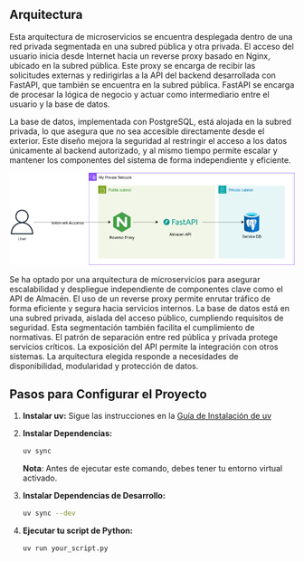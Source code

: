 
## Arquitectura

Esta arquitectura de microservicios se encuentra desplegada dentro de una red privada segmentada en una subred pública y otra privada. El acceso del usuario inicia desde Internet hacia un reverse proxy basado en Nginx, ubicado en la subred pública. Este proxy se encarga de recibir las solicitudes externas y redirigirlas a la API del backend desarrollada con FastAPI, que también se encuentra en la subred pública. FastAPI se encarga de procesar la lógica de negocio y actuar como intermediario entre el usuario y la base de datos.

La base de datos, implementada con PostgreSQL, está alojada en la subred privada, lo que asegura que no sea accesible directamente desde el exterior. Este diseño mejora la seguridad al restringir el acceso a los datos únicamente al backend autorizado, y al mismo tiempo permite escalar y mantener los componentes del sistema de forma independiente y eficiente.

![Arquitectura](images/arquitectura.png)

Se ha optado por una arquitectura de microservicios para asegurar escalabilidad y despliegue independiente de componentes clave como el API de Almacén.
El uso de un reverse proxy permite enrutar tráfico de forma eficiente y segura hacia servicios internos. La base de datos está en una subred privada, aislada del acceso público, cumpliendo requisitos de seguridad.
Esta segmentación también facilita el cumplimiento de normativas. El patrón de separación entre red pública y privada protege servicios críticos.
 La exposición del API permite la integración con otros sistemas. La arquitectura elegida responde a necesidades de disponibilidad, modularidad y protección de datos.

## Pasos para Configurar el Proyecto

1. **Instalar uv:**
   Sigue las instrucciones en la [Guía de Instalación de uv](https://docs.astral.sh/uv/getting-started/installation/)

2. **Instalar Dependencias:**

   ```sh
   uv sync
   ```

   **Nota**: Antes de ejecutar este comando, debes tener tu entorno virtual activado.

3. **Instalar Dependencias de Desarrollo:**

   ```sh
   uv sync --dev
   ```

4. **Ejecutar tu script de Python:**

   ```sh
   uv run your_script.py
   ```
